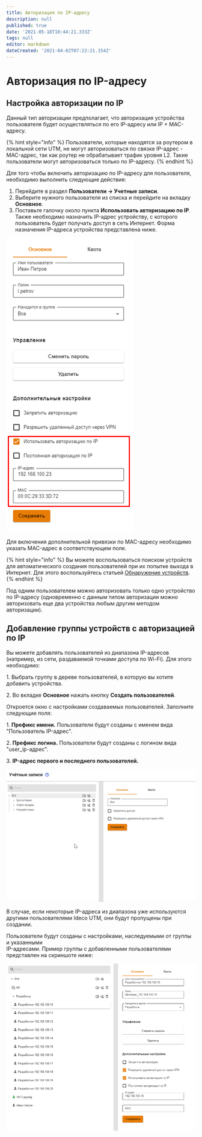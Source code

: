 ```yaml
---
title: Авторизация по IP-адресу
description: null
published: true
date: '2021-05-18T10:44:21.333Z'
tags: null
editor: markdown
dateCreated: '2021-04-02T07:22:21.154Z'
---
```


# Авторизация по IP-адресу

## Настройка авторизации по IP

Данный тип авторизации предполагает, что авторизация устройства пользователя будет осуществляться по его IP-адресу или IP + MAC-адресу.

{% hint style="info" %}
Пользователи, которые находятся за роутером в локальной сети UTM, не могут авторизоваться по связке IP-адрес - MAC-адрес, так как роутер не обрабатывает трафик уровня L2. Такие пользователи могут авторизоваться только по IP-адресу.
{% endhint %}

Для того чтобы включить авторизацию по IP-адресу для пользователя, необходимо выполнить следующие действия:

1. Перейдите в раздел **Пользователи -&gt; Учетные записи**. 
2. Выберите нужного пользователя из списка и перейдите на вкладку **Основное**. 
3. Поставьте галочку около пункта **Использовать авторизацию по IP**. Также необходимо назначить IP-адрес устройству, с которого пользователь будет получать доступ в сеть Интернет. Форма назначения IP-адреса устройства представлена ниже.

![](../../../.gitbook/assets/ip+mac_01.png)

Для включения дополнительной привязки по MAC-адресу необходимо указать MAC-адрес в соответствующем поле.

{% hint style="info" %}
Вы можете воспользоваться поиском устройств для автоматического создания пользователей при их попытке выхода в Интернет. Для этого воспользуйтесь статьей [Обнаружение устройств](../device-discovery.md).
{% endhint %}

Под одним пользователем можно авторизовать только одно устройство по IP-адресу \(одновременно с данным типом авторизации можно авторизовать еще два устройства любым другим методом авторизации\).

## Добавление группы устройств с авторизацией по IP

Вы можете добавлять пользователей из диапазона IP-адресов (например, из сети, раздаваемой точками доступа по Wi-Fi). Для этого необходимо:

1\. Выбрать группу в дереве пользователей, в которую вы хотите добавить устройства.

2\. Во вкладке **Основное** нажать кнопку **Создать пользователей**.

Откроется окно с настройками создаваемых пользователей. Заполните следующие поля:

1\. **Префикс имени.** Пользователи будут созданы с именем вида "Пользователь IP-адрес".

2\. **Префикс логина.** Пользователи будут созданы с логином вида "user\_ip-адрес".

3\. **IP-адрес первого и последнего пользователей.**

![](../../../.gitbook/assets/add-user-to-group.gif)

В случае, если некоторые IP-адреса из диапазона уже используются другими пользователями Ideco UTM, они будут пропущены при создании.

Пользователи будут созданы с настройками, наследуемыми от группы и указанными\
IP-адресами. Пример группы с добавленными пользователями представлен на скриншоте ниже:

![](../../../.gitbook/assets/auto_user_01.png)
